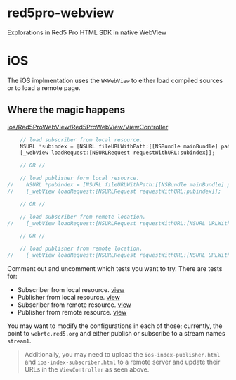 # red5pro-webview
Explorations in Red5 Pro HTML SDK in native WebView

# iOS
The iOS implmentation uses the `WKWebView` to either load compiled sources or to load a remote page.

## Where the magic happens

[ios/Red5ProWebView/Red5ProWebView/ViewController](https://github.com/infrared5/red5pro-webview/blob/master/ios/Red5ProWebView/Red5ProWebView/ViewController.m#L43-L60)

```js
    // load subscriber from local resource.
    NSURL *subindex = [NSURL fileURLWithPath:[[NSBundle mainBundle] pathForResource:@"index-subscriber" ofType:@"html"]];
    [_webView loadRequest:[NSURLRequest requestWithURL:subindex]];

    // OR //

    // load publisher form local resource.
//    NSURL *pubindex = [NSURL fileURLWithPath:[[NSBundle mainBundle] pathForResource:@"index-publisher" ofType:@"html"]];
//    [_webView loadRequest:[NSURLRequest requestWithURL:pubindex]];

    // OR //

    // load subscriber from remote location.
//    [_webView loadRequest:[NSURLRequest requestWithURL:[NSURL URLWithString:@"https://webrtc.red5.org/live/ios-index-subscriber.html"]]];

    // OR //

    // load publisher from remote location.
//    [_webView loadRequest:[NSURLRequest requestWithURL:[NSURL URLWithString:@"https://webrtc.red5.org/live/ios-index-publisher.html"]]];
```

Comment out and uncomment which tests you want to try. There are tests for:

* Subscriber from local resource. [view](https://github.com/infrared5/red5pro-webview/blob/master/ios/Red5ProWebView/Resources/index-subscriber.html)
* Publisher from local resource. [view](https://github.com/infrared5/red5pro-webview/blob/master/ios/Red5ProWebView/Resources/index-publisher.html)
* Subscriber from remote resource. [view](https://github.com/infrared5/red5pro-webview/blob/master/ios/Red5ProWebView/Resources/ios-index-subscriber.html)
* Publisher from remote resource. [view](https://github.com/infrared5/red5pro-webview/blob/master/ios/Red5ProWebView/Resources/ios-index-publisher.html)

You may want to modify the configurations in each of those; currently, the point to `webrtc.red5.org` and either publish or subscribe to a stream names `stream1`.

> Additionally, you may need to upload the `ios-index-publisher.html` and `ios-index-subscriber.html` to a remote server and update their URLs in the `ViewController` as seen above.

